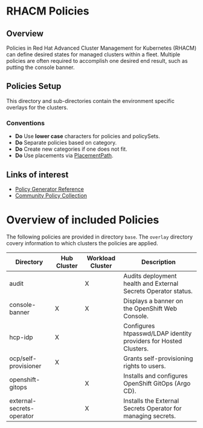# RHACM Policies

## Overview
Policies in Red Hat Advanced Cluster Management for Kubernetes (RHACM) can define desired states for managed clusters within a fleet. Multiple policies are often required to accomplish one desired end result, such as putting the console banner.

## Policies Setup
This directory and sub-directories contain the environment specific overlays for the clusters.

### Conventions
* **Do** Use **lower case** characters for policies and policySets.
* **Do** Separate policies based on category.
* **Do** Create new categories if one does not fit.
* **Do** Use placements via [PlacementPath](https://github.com/stolostron/policy-generator-plugin/blob/main/docs/policygenerator-reference.yaml#L146).

## Links of interest
- [Policy Generator Reference](https://github.com/stolostron/policy-generator-plugin/blob/main/docs/policygenerator-reference.yaml)
- [Community Policy Collection](https://github.com/open-cluster-management-io/policy-collection)

# Overview of included Policies

The following policies are provided in directory `base`.
The `overlay` directory covery information to which clusters the policies are applied.

| **Directory** | **Hub Cluster** | **Workload Cluster** | **Description** |
|---|---|---|---|
| audit | | X | Audits deployment health and External Secrets Operator status. |
| console-banner | X | X | Displays a banner on the OpenShift Web Console. |
| hcp-idp | X | | Configures htpasswd/LDAP identity providers for Hosted Clusters. |
| ocp/self-provisioner | X | | Grants self-provisioning rights to users. |
| openshift-gitops | | X | Installs and configures OpenShift GitOps (Argo CD). |
| external-secrets-operator | | X | Installs the External Secrets Operator for managing secrets. |

